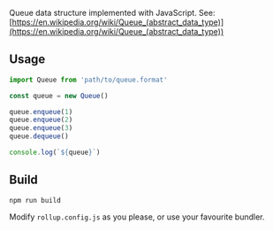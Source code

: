 Queue data structure implemented with JavaScript. See: [https://en.wikipedia.org/wiki/Queue_(abstract_data_type)](https://en.wikipedia.org/wiki/Queue_(abstract_data_type))

## Usage

```js
import Queue from 'path/to/queue.format'

const queue = new Queue()

queue.enqueue(1)
queue.enqueue(2)
queue.enqueue(3)
queue.dequeue()

console.log(`${queue}`)
```

## Build

`npm run build`

Modify `rollup.config.js` as you please, or use your favourite bundler.
